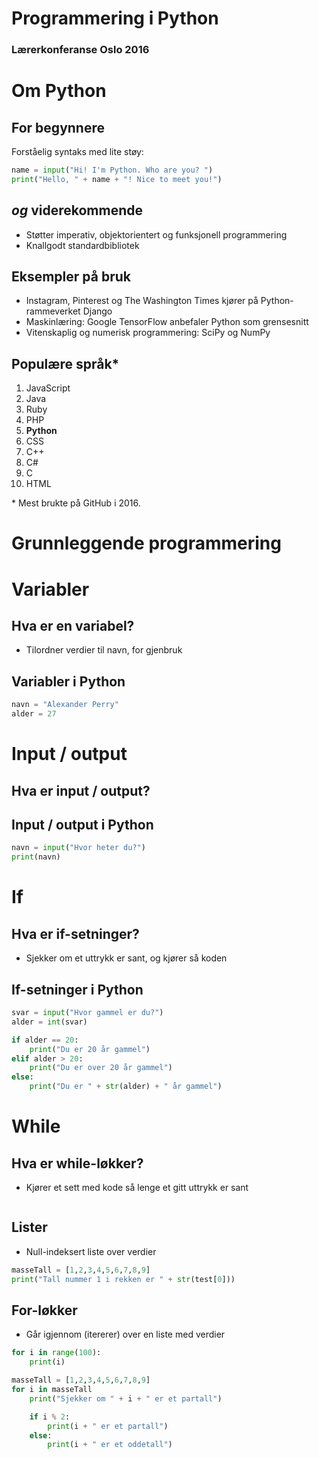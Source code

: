 # Programmering i Python

### Lærerkonferanse Oslo 2016

# Om Python

## For begynnere

Forståelig syntaks med lite støy:

```python
name = input("Hi! I'm Python. Who are you? ")
print("Hello, " + name + "! Nice to meet you!")
```

## *og* viderekommende

* Støtter imperativ, objektorientert og funksjonell programmering
* Knallgodt standardbibliotek

## Eksempler på bruk

* Instagram, Pinterest og The Washington Times kjører på Python-rammeverket Django
* Maskinlæring: Google TensorFlow anbefaler Python som grensesnitt
* Vitenskaplig og numerisk programmering: SciPy og NumPy

## Populære språk*

1. JavaScript
2. Java
3. Ruby
4. PHP
5. **Python**
6. CSS
7. C++
8. C#
9. C
10. HTML

\* Mest brukte på GitHub i 2016.

# Grunnleggende programmering

# Variabler

## Hva er en variabel?

* Tilordner verdier til navn, for gjenbruk

## Variabler i Python

```python
navn = "Alexander Perry"
alder = 27
```

# Input / output

## Hva er input / output?

## Input / output i Python

```python
navn = input("Hvor heter du?")
print(navn)
```

# If

## Hva er if-setninger?

* Sjekker om et uttrykk er sant, og kjører så koden


## If-setninger i Python
```python
svar = input("Hvor gammel er du?")
alder = int(svar)

if alder == 20:
    print("Du er 20 år gammel")
elif alder > 20:
    print("Du er over 20 år gammel")
else:
    print("Du er " + str(alder) + " år gammel")
```

# While

## Hva er while-løkker?

* Kjører et sett med kode så lenge et gitt uttrykk er sant


```python

```

## Lister

* Null-indeksert liste over verdier

```python
masseTall = [1,2,3,4,5,6,7,8,9]
print("Tall nummer 1 i rekken er " + str(test[0]))
```

## For-løkker

* Går igjennom (itererer) over en liste med verdier

```python
for i in range(100):
    print(i)

masseTall = [1,2,3,4,5,6,7,8,9]
for i in masseTall
    print("Sjekker om " + i + " er et partall")

    if i % 2:
        print(i + " er et partall")
    else:
        print(i + " er et oddetall")
```
